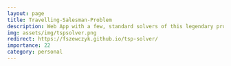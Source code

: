 ```yaml
---
layout: page
title: Travelling-Salesman-Problem
description: Web App with a few, standard solvers of this legendary problem
img: assets/img/tspsolver.png
redirect: https://fszewczyk.github.io/tsp-solver/
importance: 22
category: personal
---
```


